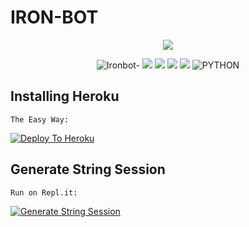 # IRON-BOT

<p align="center"><img src="https://telegra.ph/file/aece629756cbb1899be93.jpg"/></p>

<p align="center">
    <img alt="Ironbot-" src="https://img.shields.io/badge/Ver-1.0-brightgreen?style=for-the-badge&logo=appveyor"/>
    <a href="https://github.com/mabotsss/ironbot-reborn/network/members"> <img src="https://img.shields.io/github/forks/mabotsss/ironbot-reborn?logo=github&style=for-the-badge" /></a>
    <a href="https://github.com/mabotsss/ironbot-reborn"> <img src="https://img.shields.io/github/repo-size/mabotsss/ironbot-reborn?logo=github&style=for-the-badge" /></a>
    <a href="https://pypi.org/project/Telethon/"> <img src="https://img.shields.io/pypi/v/telethon?label=telethon&logo=pypi&logoColor=white&style=for-the-badge" /></a>
    <a href="https://github.com/mabotsss/ironbot-reborn/blob/master/LICENSE"> <img src="https://img.shields.io/github/license/mabotsss/ironbot-reborn?style=for-the-badge&logo=appveyor" /></a>
    <img alt="PYTHON" src="https://img.shields.io/badge/PYTHON-v3.8.5-red?style=for-the-badge&logo=appveyor"/>
</p>

## Installing Heroku 
```python3
The Easy Way:
```
[![Deploy To Heroku](https://telegra.ph/file/281de5535f8eed105c131.png)](https://heroku.com/deploy?template=https://github.com/mabotsss/ironbot-reborn/)

## Generate String Session
```python3
Run on Repl.it:
```
<p><a href="https://generatestring.tesbot07.repl.run"> <img src="https://img.shields.io/badge/run-string__session.py-blue?style=for-the-badge&logo=repl.it" alt="Generate String Session" /></a></p>

